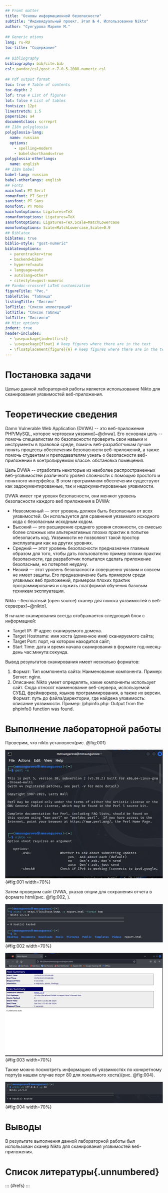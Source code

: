 ```yaml
---
## Front matter
title: "Основы информационной безопасности"
subtitle: "Индивидуальный проект. Этап № 4. Использование Nikto"
author: "Сунгурова Мариян М."

## Generic otions
lang: ru-RU
toc-title: "Содержание"

## Bibliography
bibliography: bib/cite.bib
csl: pandoc/csl/gost-r-7-0-5-2008-numeric.csl

## Pdf output format
toc: true # Table of contents
toc-depth: 2
lof: true # List of figures
lot: false # List of tables
fontsize: 12pt
linestretch: 1.5
papersize: a4
documentclass: scrreprt
## I18n polyglossia
polyglossia-lang:
  name: russian
  options:
	- spelling=modern
	- babelshorthands=true
polyglossia-otherlangs:
  name: english
## I18n babel
babel-lang: russian
babel-otherlangs: english
## Fonts
mainfont: PT Serif
romanfont: PT Serif
sansfont: PT Sans
monofont: PT Mono
mainfontoptions: Ligatures=TeX
romanfontoptions: Ligatures=TeX
sansfontoptions: Ligatures=TeX,Scale=MatchLowercase
monofontoptions: Scale=MatchLowercase,Scale=0.9
## Biblatex
biblatex: true
biblio-style: "gost-numeric"
biblatexoptions:
  - parentracker=true
  - backend=biber
  - hyperref=auto
  - language=auto
  - autolang=other*
  - citestyle=gost-numeric
## Pandoc-crossref LaTeX customization
figureTitle: "Рис."
tableTitle: "Таблица"
listingTitle: "Листинг"
lofTitle: "Список иллюстраций"
lotTitle: "Список таблиц"
lolTitle: "Листинги"
## Misc options
indent: true
header-includes:
  - \usepackage{indentfirst}
  - \usepackage{float} # keep figures where there are in the text
  - \floatplacement{figure}{H} # keep figures where there are in the text
---
```


# Постановка задачи

Целью данной лабораторной работы является использование Nikto для сканирования уязвимостей веб-приложения.

# Теоретические сведения

Damn Vulnerable Web Application (DVWA) -- это веб-приложение PHP/MySQL, которое чертовски уязвимо[~@dvwa]. Его основная цель -- помочь специалистам по безопасности проверить свои навыки и инструменты в правовой среде, помочь веб-разработчикам лучше понять процессы обеспечения безопасности веб-приложений, а также помочь студентам и преподавателям узнать о безопасности веб-приложений в контролируемом классе. обстановка помещения.

Цель DVWA -- отработать некоторые из наиболее распространенных веб-уязвимостей различного уровня сложности с помощью простого и понятного интерфейса. В этом программном обеспечении существуют как задокументированные, так и недокументированные уязвимости.

DVWA имеет три уровня безопасности, они меняют уровень безопасности каждого веб приложения в DVWA:

- Невозможный — этот уровень должен быть безопасным от всех уязвимостей. Он используется для сравнения уязвимого исходного кода с безопасным исходным кодом.
- Высокий — это расширение среднего уровня сложности, со смесью более сложных или альтернативных плохих практик в попытке обезопасить код. Уязвимости не позволяют такой простор эксплуатации как на других уровнях.
- Средний — этот уровень безопасности предназначен главным образом для того, чтобы дать пользователю пример плохих практик безопасности, где разработчик попытался сделать приложение безопасным, но потерпел неудачу.
- Низкий — этот уровень безопасности совершенно уязвим и совсем не имеет защиты. Его предназначение быть примером среди уязвимых веб приложений, примером плохих практик программирования и служить платформой обучения базовым техникам эксплуатации.

Nikto – бесплатный (open source) сканер для поиска уязвимостей в веб-серверах[~@nikto].

В начале сканирования всегда отображается следующий блок с информацией:

- Target IP: IP адрес сканируемого домена.
- Target Hostname: имя хоста (доменное имя) сканируемого сайта;
- Target Port: порт, на котором находится сайт;
- Start Time: дата и время начала сканирования в формате год-месяц-день час:минута:секунда.

Вывод результатов сканирования имеет несколько форматов:

1. Формат: Тип компонента сайта: Наименование компонента. Пример: Server: nginx.
2. Описание: Nikto умеет определять, какие компоненты использует сайт. Сюда относят наименование веб-сервера, используемой СУБД, фреймворков, языков программирования, а также их версии. Формат: путь до файла/директории, где найдена уязвимость: описание уязвимости. Пример: /phpinfo.php: Output from the phpinfo() function was found.

# Выполнение лабораторной работы

Проверим, что nikto установлен(рис. @fig:001)

![Проверка установки ПО](image/1.JPG){#fig:001 width=70%}

Затем проверим сайт DVWA, указав опции для сохранения отчета в формате html(рис. @fig:002, ).

![Проверка уязвимостей по доменному имени](image/2.JPG){#fig:002 width=70%}

![Отчет об уязвимостях в формате html](image/3.JPG){#fig:003 width=70%}


Также можно посмотреть информацию об уязвимостях по конкретному порту(в нашем случае порт 80 для локального хоста)(рис. @fig:004).

![Проверка уязвимостей с указанием порта](image/4.JPG){#fig:004 width=70%}

# Выводы

В результате выполнения данной лабораторной работы был использован сканер Nikto для сканирования уязвимостей веб-приложения.

# Список литературы{.unnumbered}

::: {#refs}
:::

